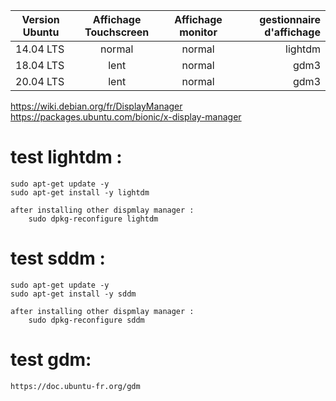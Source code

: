 | Version Ubuntu    |      Affichage Touchscreen      |  Affichage monitor |  gestionnaire d'affichage |
|----------         |:-------------------------------:|:------------------:|--------------------------:|
| 14.04 LTS         |  normal                         | normal             |lightdm                           |
| 18.04 LTS         |  lent                           | normal             |gdm3                       |
| 20.04 LTS         |  lent                           | normal             |gdm3                       |

https://wiki.debian.org/fr/DisplayManager
https://packages.ubuntu.com/bionic/x-display-manager

# test lightdm :

    sudo apt-get update -y
    sudo apt-get install -y lightdm

    after installing other dispmlay manager :
        sudo dpkg-reconfigure lightdm

# test sddm :
    sudo apt-get update -y
    sudo apt-get install -y sddm

    after installing other dispmlay manager :
        sudo dpkg-reconfigure sddm

# test gdm:
    https://doc.ubuntu-fr.org/gdm
